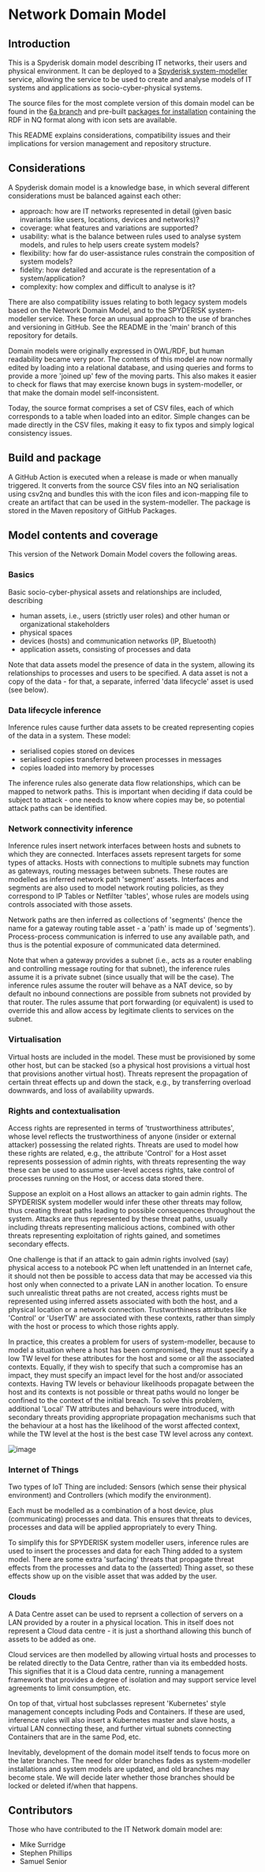 # Network Domain Model

## Introduction

This is a Spyderisk domain model describing IT networks, their users and physical environment. It can be deployed to a [Spyderisk system-modeller](https://github.com/Spyderisk/system-modeller) service, allowing the service to be used to create and analyse models of IT systems and applications as socio-cyber-physical systems.

The source files for the most complete version of this domain model can be found in the [6a branch](https://github.com/Spyderisk/domain-network/tree/6a) and pre-built [packages for installation](https://github.com/Spyderisk/domain-network/packages/1826148) containing the RDF in NQ format along with icon sets are available.

This README explains considerations, compatibility issues and their implications for version management and repository structure.

## Considerations

A Spyderisk domain model is a knowledge base, in which several different considerations must be balanced against each other:

- approach: how are IT networks represented in detail (given basic invariants like users, locations, devices and networks)?
- coverage: what features and variations are supported?
- usability: what is the balance between rules used to analyse system models, and rules to help users create system models?
- flexibility: how far do user-assistance rules constrain the composition of system models?
- fidelity: how detailed and accurate is the representation of a system/application?
- complexity: how complex and difficult to analyse is it?

There are also compatibility issues relating to both legacy system models based on the Network Domain Model, and to the SPYDERISK system-modeller service. These force an unusual approach to the use of branches and versioning in GitHub. See the README in the 'main' branch of this repository for details.

Domain models were originally expressed in OWL/RDF, but human readability became very poor. The contents of this model are now normally edited by loading into a relational database, and using queries and forms to provide a more 'joined up' few of the moving parts. This also makes it easier to check for flaws that may exercise known bugs in system-modeller, or that make the domain model self-inconsistent.

Today, the source format comprises a set of CSV files, each of which corresponds to a table when loaded into an editor. Simple changes can be made directly in the CSV files, making it easy to fix typos and simply logical consistency issues.

## Build and package

A GitHub Action is executed when a release is made or when manually triggered. It converts from the source CSV files into an NQ serialisation using csv2nq and bundles this with the icon files and icon-mapping file to create an artifact that can be used in the system-modeller. The package is stored in the Maven repository of GitHub Packages.

## Model contents and coverage

This version of the Network Domain Model covers the following areas.

### Basics

Basic socio-cyber-physical assets and relationships are included, describing

- human assets, i.e., users (strictly user roles) and other human or organizational stakeholders
- physical spaces
- devices (hosts) and communication networks (IP, Bluetooth)
- application assets, consisting of processes and data

Note that data assets model the presence of data in the system, allowing its relationships to processes and users to be specified. A data asset is not a copy of the data - for that, a separate, inferred 'data lifecycle' asset is used (see below).

### Data lifecycle inference

Inference rules cause further data assets to be created representing copies of the data in a system. These model:

- serialised copies stored on devices
- serialised copies transferred between processes in messages
- copies loaded into memory by processes

The inference rules also generate data flow relationships, which can be mapped to network paths. This is important when deciding if data could be subject to attack - one needs to know where copies may be, so potential attack paths can be identified.

### Network connectivity inference

Inference rules insert network interfaces between hosts and subnets to which they are connected. Interfaces assets represent targets for some types of attacks. Hosts with connections to multiple subnets may function as gateways, routing messages between subnets. These routes are modelled as inferred network path 'segment' assets. Interfaces and segments are also used to model network routing policies, as they correspond to IP Tables or Netfilter 'tables', whose rules are models using controls associated with those assets.

Network paths are then inferred as collections of 'segments' (hence the name for a gateway routing table asset - a 'path' is made up of 'segments'). Process-process communication is  inferred to use any available path, and thus is the potential exposure of communicated data determined.

Note that when a gateway provides a subnet (i.e., acts as a router enabling and controlling message routing for that subnet), the inference rules assume it is a private subnet (since usually that will be the case). The inference rules assume the router will behave as a NAT device, so by default no inbound connections are possible from subnets not provided by that router. The rules assume that port forwarding (or equivalent) is used to override this and allow access by legitimate clients to services on the subnet.

### Virtualisation

Virtual hosts are included in the model. These must be provisioned by some other host, but can be stacked (so a physical host provisions a virtual host that provisions another virtual host). Threats represent the propagation of certain threat effects up and down the stack, e.g., by transferring overload downwards, and loss of availability upwards.

### Rights and contextualisation

Access rights are represented in terms of 'trustworthiness attributes', whose level reflects the trustworthiness of anyone (insider or external attacker) possessing the related rights. Threats are used to model how these rights are related, e.g., the attribute 'Control' for a Host asset represents possession of admin rights, with threats representing the way these can be used to assume user-level access rights, take control of processes running on the Host, or access data stored there.

Suppose an exploit on a Host allows an attacker to gain admin rights. The SPYDERISK system modeller would infer these other threats may follow, thus creating threat paths leading to possible consequences throughout the system. Attacks are thus represented by these threat paths, usually including threats representing malicious actions, combined with other threats representing exploitation of rights gained, and sometimes secondary effects.

One challenge is that if an attack to gain admin rights involved (say) physical access to a notebook PC when left unattended in an Internet cafe, it should not then be possible to access data that may be accessed via this host only when connected to a private LAN in another location. To ensure such unrealistic threat paths are not created, access rights must be represented using inferred assets associated with both the host, and a physical location or a network connection. Trustworthiness attributes like 'Control' or 'UserTW' are associated with these contexts, rather than simply with the host or process to which those rights apply.

In practice, this creates a problem for users of system-modeller, because to model a situation where a host has been compromised, they must specify a low TW level for these attributes for the host and some or all the associated contexts. Equally, if they wish to specify that such a compromise has an impact, they must specify an impact level for the host and/or associated contexts. Having TW levels or behaviour likelihoods propagate between the host and its contexts is not possible or threat paths would no longer be confined to the context of the initial breach. To solve this problem, additional 'Local' TW attributes and behaviours were introduced, with secondary threats providing appropriate propagation mechanisms such that the behaviour at a host has the likelihood of the worst affected context, while the TW level at the host is the best case TW level across any context.

![image](https://github.com/Spyderisk/domain-network/assets/27415349/1adaa830-5c32-4759-9e14-2f991c61f04a)

### Internet of Things

Two types of IoT Thing are included: Sensors (which sense their physical environment) and Controllers (which modify the environment).

Each must be modelled as a combination of a host device, plus (communicating) processes and data. This ensures that threats to devices, processes and data will be applied appropriately to every Thing.

To simplify this for SPYDERISK system modeller users, inference rules are used to insert the processes and data for each Thing added to a system model. There are some extra 'surfacing' threats that propagate threat effects from the processes and data to the (asserted) Thing asset, so these effects show up on the visible asset that was added by the user.

### Clouds

A Data Centre asset can be used to reprsent a collection of servers on a LAN provided by a router in a physical location. This in itself does not represent a Cloud data centre - it is just a shorthand allowing this bunch of assets to be added as one.

Cloud services are then modelled by allowing virtual hosts and processes to be related directly to the Data Centre, rather than via its embedded hosts. This signifies that it is a Cloud data centre, running a management framework that provides a degree of isolation and may support service level agreements to limit consumption, etc.

On top of that, virtual host subclasses represent 'Kubernetes' style management concepts including Pods and Containers. If these are used, inference rules will also insert a Kubernetes master and slave hosts, a virtual LAN connecting these, and further virtual subnets connecting Containers that are in the same Pod, etc.

Inevitably, development of the domain model itself tends to focus more on the later branches. The need for older branches fades as system-modeller installations and system models are updated, and old branches may become stale. We will decide later whether those branches should be locked or deleted if/when that happens.

## Contributors

Those who have contributed to the IT Network domain model are:

* Mike Surridge
* Stephen Phillips
* Samuel Senior
